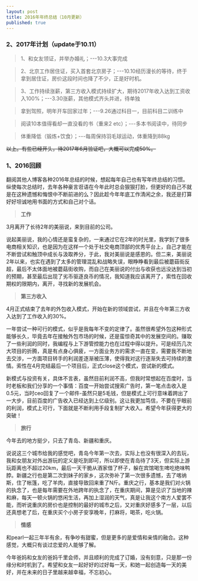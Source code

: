 ```yaml
---
layout: post
title: 2016年年终总结（10月更新）
published: true
---
```


### 2、2017年计划（update于10.11）

> 1、和女友领证，并举办婚礼；---10.3大事完成

> 2、北京工作居住证，买入首套北京房子；---10.10经历漫长的等待，终于拿到居住证，房价这段时间也降了不少，正是好时机。

> 3、工作持续涨薪，第三方收入模式持续扩大，期待2017年收入达到工资收入100%；---3.30涨薪，其他模式齐头并进，待单独

> 拿到驾照，明年开车回家过年；---9.26通过科目一，目前科目二训练中

> 阅读10本值得看却一直没看的书（重来2 etc）；---多本书阅读中，待同步

> 体重降低（锻炼+饮食）；---每周保持羽毛球运动，体重降到88kg

~~以上。有些已经开头，待2017年6月验证吧，大概可以完成50%。~~ 


### 1、2016回顾

翻阅其他人博客各种2016年总结的时候，想起每年自己也有写年终总结的习惯。纵使每次总结时，去年各种豪言诳语在今年此时总会狠狠打脸，但更好的自己不就是在这种遗憾和悔恨中不断前进的么？因此趁今年年底工作清闲之余，我还是打算好好坦诚地用书面的方式和自己对个话。

> **工作**

3月离开了长待2年的美丽说，来到目前的公司。

说起美丽说，我的心情还是蛮复杂的，一来通过它在2年的时光里，我学到了很多电商相关知识，也是因为在这样一个处于社交电商顶部的优秀平台上，自己才能在不断尝试和触顶中成长与汲取养分，于此，我对美丽说是感恩的。但二来，美丽说2年以来，也实在遇到了太多的管理混乱和战略失误，眼睁睁看到最后被蘑菇街反超，最后不太体面地被蘑菇街收购，而自己在美丽说的付出与收获也远没达到当初的预期，甚至最后出现了劣币驱逐良币的情况，我知道我应该离开了，索性在回收期权的限期内，离开，寻找新的发展机会。

> **第三方收入**

4月正式结束了去年的外包收入模式，开始在新的领域尝试，并且在今年第三方收入达到了工作收入的30%。

一年尝试一种可行的模式，似乎是我每年不变的定律了。虽然很希望外包这种形式能够长久，毕竟去年在接触外包市场的时候，还是蛮惊奇其中的发展空间的。赚取了一些利润的同时，我编程与上下游管控能力也在过程中得以提升。可是经历几次大项目的折腾，真是有点身心俱疲，一方面业务方的需求一直在变，需要我不断地去交涉，一方面项目转手的利润差逐渐被压薄，使得我对这行逐渐失去可持续的激情。索性在4月完结最后一个项目后，正式close这个模式，尝试新的模式。

新模式与投资有关，具体不言表，虽然目前利润不高，但我时常想起在百度时，当时老板和我们分享的一个事情：百度一开始尝试搜索广告时，第一笔点击收入是0.5元，当时ceo回复了一个邮件-虽然只是5毛钱，但是模式上可行意味着跨出了一大步，目前百度的广告收入已经达到上亿级别。这让我更加笃信，不要在乎眼前的利润，模式上可行，下面就是不断利用手段复制扩大收入。希望今年获得更大的突破！

> **旅行**

今年去的地方挺少，只去了青岛、新疆和重庆。

说说这三个城市给我的感觉吧，青岛今年第一次去，实际上也没有很深入的去玩，我和女朋友对外出游玩的定义是吃到即可，所以即使在青岛待了3天，但实际上游玩距离也不超过20km，最后一天干脆从酒家借了杯子，躲在宾馆喝生啤吃绝味鸭脖。新疆之行也是第二次到妹子的家乡，这次弥补了第一次很多遗憾，去了喀纳斯，住了帐篷，吃了羊肉，直接导致回来重了N斤。重庆之行，基本是我们对火锅的执念了，也是每年需要在外地跨年的执念了，在重庆期间，算是见识了当地的辣和麻，每天一顿火锅的悠闲生活，再加上湿润的天气，真是让我这个南方人爱罢不能，而听说重庆的房价也是控制的最好的城市之后，又对重庆好感多了一层，以后还真想老了后，在重庆买个小房子安享晚年，打麻将，喝茶，吃火锅。

> **情感**

和pearl一起三年半有余，有争吵有甜蜜，但是更多的是爱情和亲情的融合。这种感觉，大概只有谈过恋爱的人能够了解。

今年爸妈和女友的爸妈千里会师，并且顺利的完成了订婚，没有刻意，只是那一份缘分和时机到了。希望和女友一起好好的过好每一天，和她一起创造每一天的美好，并在未来的日子里越来越幸福，不忘初心。


















